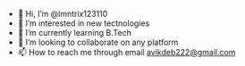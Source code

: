 - 👋 Hi, I’m @lmntrix123110
- 👀 I’m interested in new tectnologies
- 🌱 I’m currently learning B.Tech
- 💞️ I’m looking to collaborate on any platform
- 📫 How to reach me through email avikdeb222@gmail.com

<!---
lmntrix123110/lmntrix123110 is a ✨ special ✨ repository because its `README.md` (this file) appears on your GitHub profile.
You can click the Preview link to take a look at your changes.
--->
